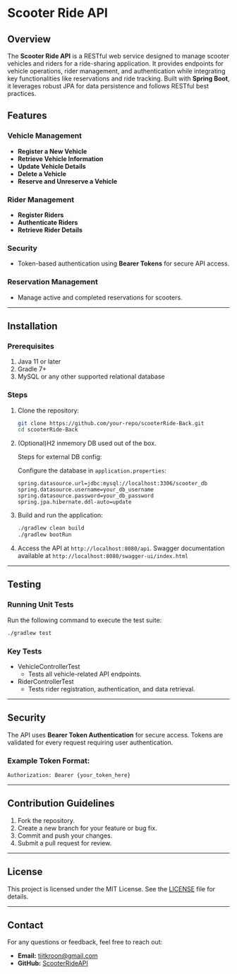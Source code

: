 # Scooter Ride API

## Overview
The **Scooter Ride API** is a RESTful web service designed to manage scooter vehicles and riders for a ride-sharing application. It provides endpoints for vehicle operations, rider management, and authentication while integrating key functionalities like reservations and ride tracking. Built with **Spring Boot**, it leverages robust JPA for data persistence and follows RESTful best practices.

## Features
### Vehicle Management
- **Register a New Vehicle**
- **Retrieve Vehicle Information**
- **Update Vehicle Details**
- **Delete a Vehicle**
- **Reserve and Unreserve a Vehicle**

### Rider Management
- **Register Riders**
- **Authenticate Riders**
- **Retrieve Rider Details**

### Security
- Token-based authentication using **Bearer Tokens** for secure API access.

### Reservation Management
- Manage active and completed reservations for scooters.

---

## Installation

### Prerequisites
1. Java 11 or later
2. Gradle 7+
3. MySQL or any other supported relational database

### Steps
1. Clone the repository:
   ```bash
   git clone https://github.com/your-repo/scooterRide-Back.git
   cd scooterRide-Back
   ```
2. (Optional)H2 inmemory DB  used out of the box.

    Steps for external DB config:

   Configure the database in `application.properties`:
   ```properties
   spring.datasource.url=jdbc:mysql://localhost:3306/scooter_db
   spring.datasource.username=your_db_username
   spring.datasource.password=your_db_password
   spring.jpa.hibernate.ddl-auto=update
   ```
4. Build and run the application:
   ```bash
   ./gradlew clean build
   ./gradlew bootRun
   ```
5. Access the API at `http://localhost:8080/api`.
   Swagger documentation available at `http://localhost:8080/swagger-ui/index.html`

---

## Testing
### Running Unit Tests
Run the following command to execute the test suite:
```bash
./gradlew test
```

### Key Tests
- VehicleControllerTest
  - Tests all vehicle-related API endpoints.
- RiderControllerTest
  - Tests rider registration, authentication, and data retrieval.

---

## Security
The API uses **Bearer Token Authentication** for secure access. Tokens are validated for every request requiring user authentication.

### Example Token Format:
```
Authorization: Bearer {your_token_here}
```

---

## Contribution Guidelines
1. Fork the repository.
2. Create a new branch for your feature or bug fix.
3. Commit and push your changes.
4. Submit a pull request for review.

---

## License
This project is licensed under the MIT License. See the [LICENSE](LICENSE) file for details.

---

## Contact
For any questions or feedback, feel free to reach out:
- **Email:** tiitkroon@gmail.com
- **GitHub:** [ScooterRideAPI](https://github.com/KroonTiit/scooterRide-Back)

